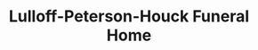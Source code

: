 ---
title: "Lulloff-Peterson-Houck Funeral Home"
url: /dodgeville/lulloff-peterson-houck-funeral-home/
shop: funeral directors
---